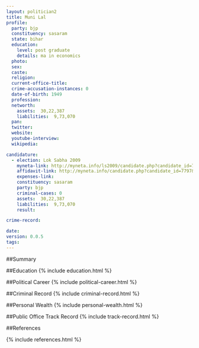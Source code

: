 ```yaml
---
layout: politician2
title: Muni Lal
profile: 
  party: bjp
  constituency: sasaram
  state: bihar
  education: 
    level: post graduate
    details: ma in economics
  photo: 
  sex: 
  caste: 
  religion: 
  current-office-title: 
  crime-accusation-instances: 0
  date-of-birth: 1949
  profession: 
  networth: 
    assets:  30,22,387
    liabilities:  9,73,070
  pan: 
  twitter: 
  website: 
  youtube-interview: 
  wikipedia: 

candidature: 
  - election: Lok Sabha 2009
    myneta-link: http://myneta.info/ls2009/candidate.php?candidate_id=7797
    affidavit-link: http://myneta.info/candidate.php?candidate_id=7797&scan=original
    expenses-link: 
    constituency: sasaram 
    party: bjp
    criminal-cases: 0
    assets:  30,22,387
    liabilities:  9,73,070
    result:  

crime-record: 

date: 
version: 0.0.5
tags: 
---
```

##Summary


##Education
{% include education.html %}


##Political Career
{% include political-career.html %}


##Criminal Record
{% include criminal-record.html %}


##Personal Wealth
{% include personal-wealth.html %}


##Public Office Track Record
{% include track-record.html %}


##References


{% include references.html %}